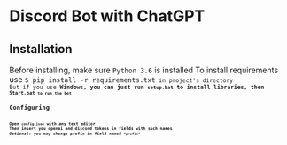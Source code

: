 <h1>Discord Bot with ChatGPT</h1>  
<h2>Installation</h2>
Before installing, make sure <code>Python 3.6</code> is installed  
To install requirements use <code>$ pip install -r requirements.txt<code> in project's directory  
But if you use <b>Windows<b>, you can just run <code>setup.bat</code> to install libraries, then <code>Start.bat<code> to run the bot  
<h2>Configuring</h2>  
Open <code>config.json</code> with any text editor  
Then insert you openai and discord tokens in fields with such names  
<i>Optional:</i> you may change prefix in field named <code>"prefix"</code>
